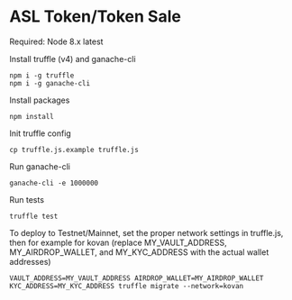 # ASL Token/Token Sale 

Required: Node 8.x latest

Install truffle (v4) and ganache-cli
```
npm i -g truffle
npm i -g ganache-cli
```

Install packages
```
npm install
```

Init truffle config
```
cp truffle.js.example truffle.js
```

Run ganache-cli
```
ganache-cli -e 1000000
```

Run tests
```
truffle test
```

To deploy to Testnet/Mainnet, set the proper network settings in truffle.js, then for example for kovan (replace MY_VAULT_ADDRESS, MY_AIRDROP_WALLET, and MY_KYC_ADDRESS with the actual wallet addresses)
```
VAULT_ADDRESS=MY_VAULT_ADDRESS AIRDROP_WALLET=MY_AIRDROP_WALLET KYC_ADDRESS=MY_KYC_ADDRESS truffle migrate --network=kovan
```
